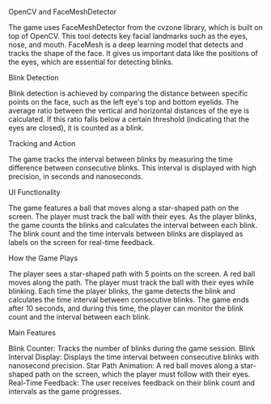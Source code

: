 OpenCV and FaceMeshDetector

The game uses FaceMeshDetector from the cvzone library, which is built on top of OpenCV. This tool detects key facial landmarks such as the eyes, nose, and mouth.
FaceMesh is a deep learning model that detects and tracks the shape of the face. It gives us important data like the positions of the eyes, which are essential for detecting blinks.

Blink Detection

Blink detection is achieved by comparing the distance between specific points on the face, such as the left eye's top and bottom eyelids.
The average ratio between the vertical and horizontal distances of the eye is calculated. If this ratio falls below a certain threshold (indicating that the eyes are closed), it is counted as a blink.

Tracking and Action

The game tracks the interval between blinks by measuring the time difference between consecutive blinks.
This interval is displayed with high precision, in seconds and nanoseconds.

UI Functionality

The game features a ball that moves along a star-shaped path on the screen.
The player must track the ball with their eyes. As the player blinks, the game counts the blinks and calculates the interval between each blink.
The blink count and the time intervals between blinks are displayed as labels on the screen for real-time feedback.

How the Game Plays

The player sees a star-shaped path with 5 points on the screen.
A red ball moves along the path.
The player must track the ball with their eyes while blinking.
Each time the player blinks, the game detects the blink and calculates the time interval between consecutive blinks.
The game ends after 10 seconds, and during this time, the player can monitor the blink count and the interval between each blink.

Main Features

Blink Counter: Tracks the number of blinks during the game session.
Blink Interval Display: Displays the time interval between consecutive blinks with nanosecond precision.
Star Path Animation: A red ball moves along a star-shaped path on the screen, which the player must follow with their eyes.
Real-Time Feedback: The user receives feedback on their blink count and intervals as the game progresses.
